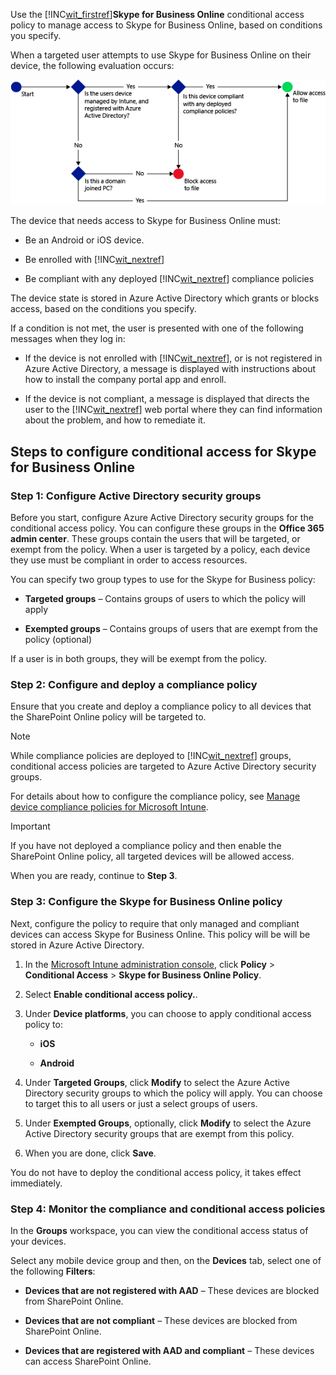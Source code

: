 Use the [!INC[wit_firstref](../Token/wit_firstref_md.md)]**Skype for Business Online** conditional access policy to manage access to Skype for Business Online, based on conditions you specify.

When a targeted user attempts to use Skype for Business Online on their device, the following evaluation occurs:

![](../Image/ConditionalAccess8-6.png)

The device that needs access to Skype for Business Online must:

- Be an Android or iOS device.

- Be enrolled with [!INC[wit_nextref](../Token/wit_nextref_md.md)]

- Be compliant with any deployed [!INC[wit_nextref](../Token/wit_nextref_md.md)] compliance policies

The device state is stored in Azure Active Directory which grants or blocks access, based on the conditions you specify.

If a condition is not met, the user is presented with one of the following messages when they log in:

- If the device is not enrolled with [!INC[wit_nextref](../Token/wit_nextref_md.md)], or is not registered in Azure Active Directory, a message is displayed with instructions about how to install the company portal app and enroll.

- If the device is not compliant, a message is displayed that directs the user to the [!INC[wit_nextref](../Token/wit_nextref_md.md)] web portal where they can find information about the problem, and how to remediate it.

## Steps to configure conditional access for Skype for Business Online

### Step 1: Configure Active Directory security groups
Before you start, configure Azure Active Directory security groups for the conditional access policy. You can configure these groups in the **Office 365 admin center**. These groups contain the users that will be targeted, or exempt from the policy. When a user is targeted by a policy, each device they use must be compliant in order to access resources.

You can specify two group types to use for the Skype for Business policy:

- **Targeted groups** – Contains groups of users to which the policy will apply

- **Exempted groups** – Contains groups of users that are exempt from the policy (optional)

If a user is in both groups, they will be exempt from the policy.

### Step 2: Configure and deploy a compliance policy
Ensure that you create and deploy a compliance policy to all devices that the SharePoint Online policy will be targeted to.

> [!NOTE]
> While compliance policies are deployed to [!INC[wit_nextref](../Token/wit_nextref_md.md)] groups, conditional access policies are targeted to Azure Active Directory security groups.

For details about how to configure the compliance policy, see [Manage device compliance policies for Microsoft Intune](../Topic/Manage_device_compliance_policies_for_Microsoft_Intune.md).

> [!IMPORTANT]
> If you have not deployed a compliance policy and then enable the SharePoint Online policy, all targeted devices will be allowed access.

When you are ready, continue to **Step 3**.

### <a name="BKMK_OneDrive"></a>Step 3: Configure the Skype for Business Online policy
Next, configure the policy to require that only managed and compliant devices can access Skype for Business Online. This policy will be will be stored in Azure Active Directory.

1. In the [Microsoft Intune administration console](https://manage.microsoft.com), click **Policy** &gt; **Conditional Access** &gt; **Skype for Business Online Policy**.

2. Select **Enable conditional access policy.**.

3. Under **Device platforms**, you can choose to apply conditional access policy to:

   - **iOS**

   - **Android**

4. Under **Targeted Groups**, click **Modify** to select the Azure Active Directory security groups to which the policy will apply. You can choose to target this to all users or just a select groups of users.

5. Under **Exempted Groups**, optionally, click **Modify** to select the Azure Active Directory security groups that are exempt from this policy.

6. When you are done, click **Save**.

You do not have to deploy the conditional access policy, it takes effect immediately.

### Step 4: Monitor the compliance and conditional access policies
In the **Groups** workspace, you can view the conditional access status of your devices.

Select any mobile device group and then, on the **Devices** tab, select one of the following **Filters**:

- **Devices that are not registered with AAD** – These devices are blocked from SharePoint Online.

- **Devices that are not compliant** – These devices are blocked from SharePoint Online.

- **Devices that are registered with AAD and compliant** – These devices can access SharePoint Online.

